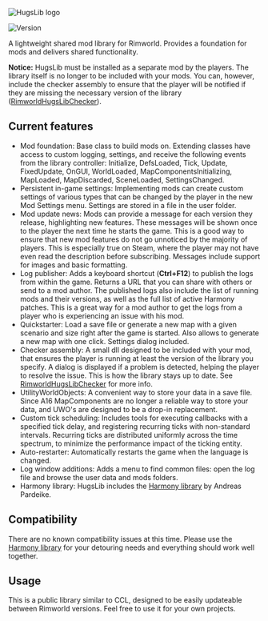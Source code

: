 ![HugsLib logo](http://i.imgur.com/1d35OiC.png)

![Version](https://img.shields.io/badge/Rimworld-B18-brightgreen.svg)

A lightweight shared mod library for Rimworld. Provides a foundation for mods and delivers shared functionality.

**Notice:** HugsLib must be installed as a separate mod by the players. The library itself is no longer to be included with your mods. You can, however, include the checker assembly to ensure that the player will be notified if they are missing the necessary version of the library ([RimworldHugsLibChecker](https://github.com/UnlimitedHugs/RimworldHugsLibChecker)).

## Current features
- Mod foundation: Base class to build mods on. Extending classes have access to custom logging, settings, and receive the following events from the library controller: Initialize, DefsLoaded, Tick, Update, FixedUpdate, OnGUI, WorldLoaded, MapComponentsInitializing, MapLoaded, MapDiscarded, SceneLoaded, SettingsChanged.
- Persistent in-game settings: Implementing mods can create custom settings of various types that can be changed by the player in the new Mod Settings menu. Settings are stored in a file in the user folder.
- Mod update news: Mods can provide a message for each version they release, highlighting new features. These messages will be shown once to the player the next time he starts the game. This is a good way to ensure that new mod features do not go unnoticed by the majority of players. This is especially true on Steam, where the player may not have even read the description before subscribing. Messages include support for images and basic formatting.
- Log publisher: Adds a keyboard shortcut (**Ctrl+F12**) to publish the logs from within the game. Returns a URL that you can share with others or send to a mod author. The published logs also include the list of running mods and their versions, as well as the full list of active Harmony patches. This is a great way for a mod author to get the logs from a player who is experiencing an issue with his mod.
- Quickstarter: Load a save file or generate a new map with a given scenario and size right after the game is started. Also allows to generate a new map with one click. Settings dialog included.
- Checker assembly: A small dll designed to be included with your mod, that ensures the player is running at least the version of the library you specify. A dialog is displayed if a problem is detected, helping the player to resolve the issue. This is how the library stays up to date. See [RimworldHugsLibChecker](https://github.com/UnlimitedHugs/RimworldHugsLibChecker) for more info.
- UtilityWorldObjects: A convenient way to store your data in a save file. Since A16 MapComponents are no longer a reliable way to store your data, and UWO's are designed to be a drop-in replacement.
- Custom tick scheduling: Includes tools for executing callbacks with a specified tick delay, and registering recurring ticks with non-standard intervals. Recurring ticks are distributed uniformly across the time spectrum, to minimize the performance impact of the ticking entity.
- Auto-restarter: Automatically restarts the game when the language is changed.
- Log window additions: Adds a menu to find common files: open the log file and browse the user data and mods folders.
- Harmony library: HugsLib includes the [Harmony library](https://github.com/pardeike/Harmony) by Andreas Pardeike.

## Compatibility
There are no known compatibility issues at this time. Please use the [Harmony library](https://github.com/pardeike/Harmony) for your detouring needs and everything should work well together.

## Usage
This is a public library similar to CCL, designed to be easily updateable between Rimworld versions. Feel free to use it for your own projects.
